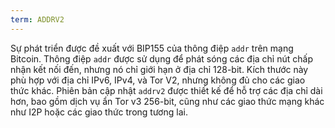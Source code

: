 ```yaml
---
term: ADDRV2
---
```


Sự phát triển được đề xuất với BIP155 của thông điệp `addr` trên mạng Bitcoin. Thông điệp `addr` được sử dụng để phát sóng các địa chỉ nút chấp nhận kết nối đến, nhưng nó chỉ giới hạn ở địa chỉ 128-bit. Kích thước này phù hợp với địa chỉ IPv6, IPv4, và Tor V2, nhưng không đủ cho các giao thức khác. Phiên bản cập nhật `addrv2` được thiết kế để hỗ trợ các địa chỉ dài hơn, bao gồm dịch vụ ẩn Tor v3 256-bit, cũng như các giao thức mạng khác như I2P hoặc các giao thức trong tương lai.